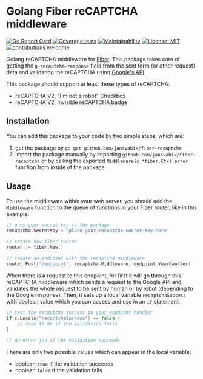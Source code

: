 # Golang Fiber reCAPTCHA middleware

[![Go Report Card](https://goreportcard.com/badge/github.com/jansvabik/fiber-recaptcha)](https://goreportcard.com/report/github.com/jansvabik/fiber-recaptcha)
[![Coverage tests](http://gocover.io/_badge/github.com/jansvabik/fiber-recaptcha)](https://gocover.io/github.com/jansvabik/fiber-recaptcha)
[![Maintainability](https://api.codeclimate.com/v1/badges/06a33ed30e237fa413ee/maintainability)](https://codeclimate.com/github/jansvabik/fiber-recaptcha/maintainability)
[![License: MIT](https://img.shields.io/badge/License-MIT-green.svg)](https://github.com/jansvabik/fiber-recaptcha/blob/master/LICENSE)
[![contributions welcome](https://img.shields.io/badge/contributions-welcome-brightgreen.svg?style=flat)](https://github.com/jansvabik/fiber-recaptcha/issues)

Golang reCAPTCHA middleware for [Fiber](https://github.com/gofiber/fiber). This package takes care of getting the `g-recaptcha-response` field from the sent form (or other request) data and validating the reCAPTCHA using [Google's API](https://developers.google.com/recaptcha/docs/verify).

This package should support at least these types of reCAPTCHA:

* reCAPTCHA V2, "I'm not a robot" Checkbox
* reCAPTCHA V2, Invisible reCAPTCHA badge

## Installation
You can add this package to your code by two simple steps, which are:

1. get the package by `go get github.com/jansvabik/fiber-recaptcha`
2. import the package manually by importing `github.com/jansvabik/fiber-recaptcha` or by calling the exported `Middleware(c *fiber.Ctx) error` function from inside of the package

## Usage
To use the middleware within your web server, you should add the `Middleware` function to the queue of functions in your Fiber router, like in this example:

```go
// pass your secret key to the package
recaptcha.SecretKey = "place-your-recaptcha-secret-key-here"

// create new fiber router
router := fiber.New()

// create an endpoint with the recaptcha middleware
router.Post("/endpoint", recaptcha.Middleware, endpoint.YourHandler)
```

When there is a request to this endpoint, for first it will go through this reCAPTCHA middleware which sends a request to the Google API and validates the whole request to be sent by human or by robot (depending to the Google response). Then, it sets up a local variable `recaptchaSuccess` with boolean value which you can access and use in an `if` statement.

```go
// test the recaptcha success in your endpoint handler
if c.Locals("recaptchaSuccess") == false {
    // code to do if the validation fails
}

// do other job if the validation succeeds
```

There are only two possible values which can appear in the local variable:

* boolean `true` if the validation succeeds
* boolean `false` if the validation fails
